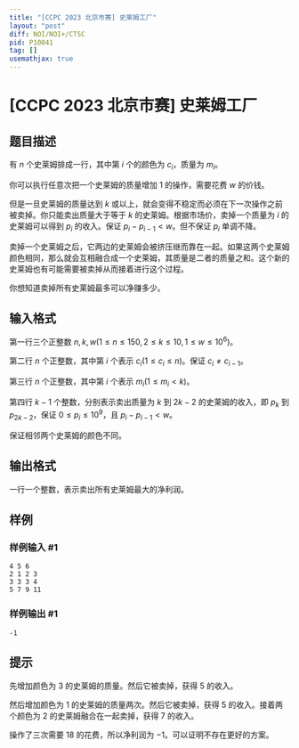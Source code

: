 ```yaml
---
title: "[CCPC 2023 北京市赛] 史莱姆工厂"
layout: "post"
diff: NOI/NOI+/CTSC
pid: P10041
tag: []
usemathjax: true
---
```


# [CCPC 2023 北京市赛] 史莱姆工厂
## 题目描述

有 $n$ 个史莱姆排成一行，其中第 $i$ 个的颜色为 $c_i$，质量为 $m_i$。

你可以执行任意次把一个史莱姆的质量增加 $1$ 的操作，需要花费 $w$ 的价钱。

但是一旦史莱姆的质量达到 $k$ 或以上，就会变得不稳定而必须在下一次操作之前被卖掉。你只能卖出质量大于等于 $k$ 的史莱姆。根据市场价，卖掉一个质量为 $i$ 的史莱姆可以得到 $p_i$ 的收入。保证 $p_i-p_{i-1}<w$。但不保证 $p_i$ 单调不降。

卖掉一个史莱姆之后，它两边的史莱姆会被挤压继而靠在一起。如果这两个史莱姆颜色相同，那么就会互相融合成一个史莱姆，其质量是二者的质量之和。这个新的史莱姆也有可能需要被卖掉从而接着进行这个过程。

你想知道卖掉所有史莱姆最多可以净赚多少。
## 输入格式

第一行三个正整数 $n,k,w(1\le n\le 150, 2\le k\le 10, 1\le w\le 10^6)$。

第二行 $n$ 个正整数，其中第 $i$ 个表示 $c_i(1\le c_i\le n)$。保证 $c_i\not=c_{i-1}$。

第三行 $n$ 个正整数，其中第 $i$ 个表示 $m_i(1\le m_i<k)$。

第四行 $k-1$ 个整数，分别表示卖出质量为 $k$ 到 $2k-2$ 的史莱姆的收入，即 $p_k$ 到 $p_{2k-2}$，保证 $0\le p_i\le 10^9$，且 $p_i-p_{i-1}<w$。

保证相邻两个史莱姆的颜色不同。
## 输出格式

一行一个整数，表示卖出所有史莱姆最大的净利润。
## 样例

### 样例输入 #1
```
4 5 6
2 1 2 3
3 3 3 4
5 7 9 11
```
### 样例输出 #1
```
-1
```
## 提示

先增加颜色为 $3$ 的史莱姆的质量。然后它被卖掉，获得 $5$ 的收入。

然后增加颜色为 $1$ 的史莱姆的质量两次。然后它被卖掉，获得 $5$ 的收入。接着两个颜色为 $2$ 的史莱姆融合在一起卖掉，获得 $7$ 的收入。

操作了三次需要 $18$ 的花费，所以净利润为 $-1$。可以证明不存在更好的方案。
